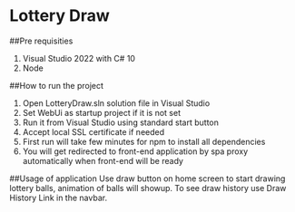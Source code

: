 # Lottery Draw

##Pre requisities
1. Visual Studio 2022 with C# 10
2. Node

##How to run the project
1. Open LotteryDraw.sln solution file in Visual Studio
2. Set WebUi as startup project if it is not set
3. Run it from Visual Studio using standard start button
4. Accept local SSL certificate if needed
5. First run will take few minutes for npm to install all dependencies
6. You will get redirected to front-end application by spa proxy automatically when front-end will be ready

##Usage of application
Use draw button on home screen to start drawing lottery balls, animation of balls will showup. To see draw history use Draw History Link in the navbar.
